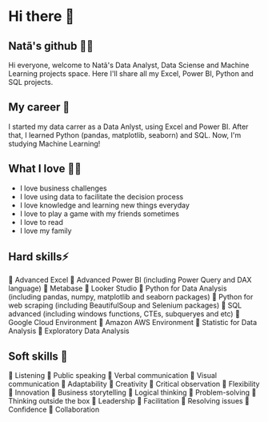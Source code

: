 # Hi there 👋

## Natã's github 👦🏻
Hi everyone, welcome to Natã's Data Analyst, Data Sciense and Machine Learning projects space. Here I'll share all my Excel, Power BI, Python and SQL projects. 

## My career 🚀
I started my data carrer as a Data Anlyst, using Excel and Power BI. After that, I learned Python (pandas, matplotlib, seaborn) and SQL. Now, I'm studying Machine Learning! 

## What I love 👍🏻
* I love business challenges
* I love using data to facilitate the decision process
* I love knowledge and learning new things everyday
* I love to play a game with my friends sometimes
* I love to read
* I love my family

## Hard skills⚡
🎯 Advanced Excel
🎯 Advanced Power BI (including Power Query and DAX language)
🎯 Metabase
🎯 Looker Studio
🎯 Python for Data Analysis (including pandas, numpy, matplotlib and seaborn packages)
🎯 Python for web scraping (including BeautifulSoup and Selenium packages)
🎯 SQL advanced (including windows functions, CTEs, subqueryes and etc)
🎯 Google Cloud Environment
🎯 Amazon AWS Environment
🎯 Statistic for Data Analysis
🎯 Exploratory Data Analysis

## Soft skills 🧠
🎯 Listening
🎯 Public speaking
🎯 Verbal communication
🎯 Visual communication
🎯 Adaptability
🎯 Creativity
🎯 Critical observation
🎯 Flexibility
🎯 Innovation
🎯 Business storytelling
🎯 Logical thinking
🎯 Problem-solving
🎯 Thinking outside the box
🎯 Leadership
🎯 Facilitation
🎯 Resolving issues
🎯 Confidence
🎯 Collaboration

<!--
**nahdaveiga/nahdaveiga** is a ✨ _special_ ✨ repository because its `README.md` (this file) appears on your GitHub profile.

Here are some ideas to get you started:

- 🔭 I’m currently working on ...
- 🌱 I’m currently learning ...
- 👯 I’m looking to collaborate on ...
- 🤔 I’m looking for help with ...
- 💬 Ask me about ...
- 📫 How to reach me: ...
- 😄 Pronouns: ...
- ⚡ Fun fact: ...
-->
